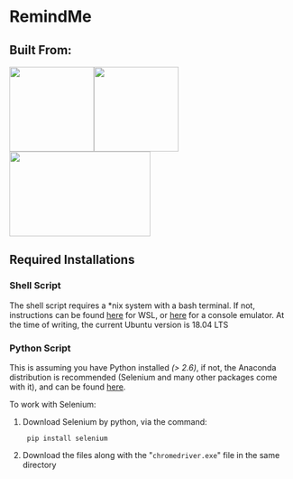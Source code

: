 # RemindMe


## Built From:
<!-- ![Selenium](https://www.seleniumhq.org/images/big-logo.png "Selenium") -->
<img src="https://www.seleniumhq.org/images/big-logo.png" width="150" height="150"><img src="https://www.python.org/static/opengraph-icon-200x200.png" width="150" height="150"><img src="https://www.macworld.co.uk/cmsdata/features/3608274/Terminalicon2_thumb800.png" width="250" height="150">
<!-- ![Python](https://www.python.org/static/opengraph-icon-200x200.png  "Python") -->

## Required Installations
### Shell Script

The shell script requires a *nix system with a bash terminal. If not, instructions can be found [here](https://docs.microsoft.com/en-us/windows/wsl/install-win10) for WSL, or [here](https://cmder.net/) for a console emulator. At the time of writing, the current Ubuntu version is 18.04 LTS


### Python Script
This is assuming you have Python installed _(> 2.6)_, if not, the Anaconda distribution is recommended (Selenium and many other packages come with it), and can be found [here](https://www.anaconda.com/distribution/).

To work with Selenium:

1. Download Selenium by python, via the command:

        pip install selenium

2. Download the files along with the "```chromedriver.exe```" file in the same directory